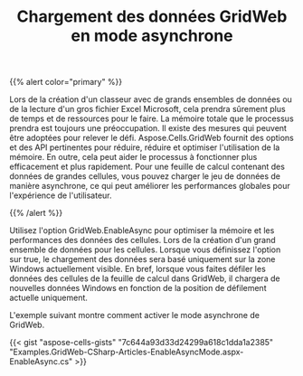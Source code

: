 ﻿---
title: Chargement des données GridWeb en mode asynchrone
type: docs
weight: 40
url: /fr/net/loading-gridweb-data-in-async-mode/
---
{{% alert color="primary" %}} 

Lors de la création d'un classeur avec de grands ensembles de données ou de la lecture d'un gros fichier Excel Microsoft, cela prendra sûrement plus de temps et de ressources pour le faire. La mémoire totale que le processus prendra est toujours une préoccupation. Il existe des mesures qui peuvent être adoptées pour relever le défi. Aspose.Cells.GridWeb fournit des options et des API pertinentes pour réduire, réduire et optimiser l'utilisation de la mémoire. En outre, cela peut aider le processus à fonctionner plus efficacement et plus rapidement. Pour une feuille de calcul contenant des données de grandes cellules, vous pouvez charger le jeu de données de manière asynchrone, ce qui peut améliorer les performances globales pour l'expérience de l'utilisateur.

{{% /alert %}} 

Utilisez l'option GridWeb.EnableAsync pour optimiser la mémoire et les performances des données des cellules. Lors de la création d'un grand ensemble de données pour les cellules. Lorsque vous définissez l'option sur true, le chargement des données sera basé uniquement sur la zone Windows actuellement visible. En bref, lorsque vous faites défiler les données des cellules de la feuille de calcul dans GridWeb, il chargera de nouvelles données Windows en fonction de la position de défilement actuelle uniquement.

L'exemple suivant montre comment activer le mode asynchrone de GridWeb.



{{< gist "aspose-cells-gists" "7c644a93d33d24299a618c1dda1a2385" "Examples.GridWeb-CSharp-Articles-EnableAsyncMode.aspx-EnableAsync.cs" >}}
